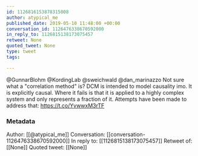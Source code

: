 ```yaml
---
id: 1126816153878315008
author: atypical_me
published_date: 2019-05-10 11:48:00 +00:00
conversation_id: 1126476338670592000
in_reply_to: 1126815138173075457
retweet: None
quoted_tweet: None
type: tweet
tags:

---
```


@GunnarBlohm @KordingLab @sweichwald @dan_marinazzo Not sure what a "correlation method" is? DCM is intended to model causality imo. It is explicitly causal. Where it fails is that it is applied to a highly complex system and only represents a fraction of it. Attempts have been made to address that: https://t.co/YvwwxM3rTF

### Metadata

Author: [[@atypical_me]]
Conversation: [[conversation-1126476338670592000]]
In reply to: [[1126815138173075457]]
Retweet of: [[None]]
Quoted tweet: [[None]]
